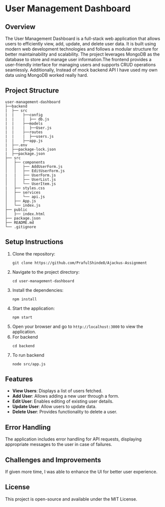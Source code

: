 # User Management Dashboard

## Overview
The User Management Dashboard is a full-stack web application that allows users to efficiently view, add, update, and delete user data. It is built using modern web development technologies and follows a modular structure for better maintainability and scalability. The project leverages MongoDB as the database to store and manage user information.The frontend provides a user-friendly interface for managing users and supports CRUD operations seamlessly. Additionally, Instead of mock backend API I have used my own data using MongoDB worked really hard.
## Project Structure
```
user-management-dashboard
├──backend
|  ├── src
|  |    ├──config
|  |    |  ├── db.js
|  |    ├──models
|  |    |  ├──User.js
|  |    ├──routes
|  |    |  ├──users.js
|  |    ├──app.js
|  ├──.env
|  ├──package-lock.json
|  ├──package.json
├── src
│   ├── components
│   │   ├── AddUserForm.js
│   │   ├── EditUserForm.js
|   |   ├── UserForm.js
│   │   ├── UserList.js
│   │   └── UserItem.js
|   ├── styles.css
│   ├── services
│   │   └── api.js
│   ├── App.js
│   └── index.js
├── public
│   ├── index.html
├── package.json
├── README.md
└── .gitignore
```

## Setup Instructions
1. Clone the repository:
   ```
   git clone https://github.com/PrafulShinde8/Ajackus-Assignment
   ```
2. Navigate to the project directory:
   ```
   cd user-management-dashboard
   ```
3. Install the dependencies:
   ```
   npm install
   ```
4. Start the application:
   ```
   npm start
   ```
5. Open your browser and go to `http://localhost:3000` to view the application.
6. For backend
   ```
   cd backend
7. To run backend
   ```
   node src/app.js

## Features
- **View Users**: Displays a list of users fetched.
- **Add User**: Allows adding a new user through a form.
- **Edit User**: Enables editing of existing user details.
- **Update User**: Allow users to update data.
- **Delete User**: Provides functionality to delete a user.

## Error Handling
The application includes error handling for API requests, displaying appropriate messages to the user in case of failures.


## Challenges and Improvements
If given more time, I was able to enhance the UI for better user experience.

## License
This project is open-source and available under the MIT License.
